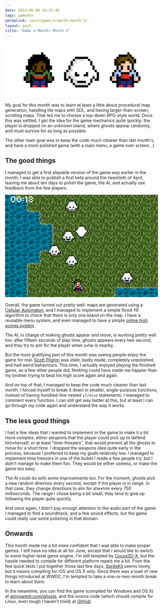 ```yaml
---
date: 2014-06-08 18:32:40
tags: gamedev
permalink: /post/game-a-month-month-2/
layout: post
title: "Game a Month: Month 2"
---
```


![Ghosts characters][1]

My goal for this month was to learn at least a little about procedural map generation, handling tile maps with SDL, and having larger-than-screen, scrolling maps. That led me to choose a top-down RPG-style world. Once this was settled, I got the idea for the game mechanics quite quickly: the player is dropped on an unknown island, where ghosts appear randomly, and must survive for as long as possible.

<!--more-->

The other main goal was to keep the code much cleaner than last month's, and have a more polished game (with a main menu, a game over screen…)

## The good things

I managed to get a first playable version of the game way earlier in the month: I was able to publish a first beta around the twentieth of April, leaving me about ten days to polish the game, the AI, and actually use feedback from the few players.

![Ghosts beta 9 screenshot][2]

Overall, the game turned out pretty well: maps are generated using a [Cellular Automaton][3], and I managed to implement a simple flood-fill algorithm to check that there is only one Island on the map. I have a reusable menu system, and even managed to have a simple [online high scores system][4].

The AI, in charge of making ghosts appear and move, is working pretty well too: after fifteen seconds of play time, ghosts appears every two second, and they try to aim for the player when s•he is nearby.

But the most gratifying part of this month was seeing people enjoy the game for real. [Scott Pilgrim][5] was stale, badly made, completely unpolished, and had weird behaviours. This time, I actually enjoyed playing the finished game, as a few other people did. Nothing could have made me happier than my brother trying to beat his high score again and again.

And on top of that, I managed to keep the code much cleaner than last month. I forced myself to break it down in smaller, single-purpose functions, instead of having hundred-line nested `if/else` statements. I managed to comment every function. I can still get way better at this, but at least I can go through my code again and understand the way it works.

## The less good things

I had a few ideas that I wanted to implement in the game to make it a bit more complex: either weapons that the player could pick up to defend him•herself, or at least "time-freezers", that would prevent all the ghosts to move for a short time. I dropped the weapons idea quite early in the process, because I preferred to keep my goals relatively low. I managed to implement time freezers in one of the builds I made a few people try, but I didn't manage to make them fun. They would be either useless, or make the game too easy.

The AI could do with some improvements too. For the moment, ghosts pick a new random direction every second, except if the player is in range. In that case, they change directions to aim for she•him every 750 milliseconds. The range I chose being a bit small, they tend to give up following the player quite quickly.

And once again, I didn't pay enough attention to the audio part of the game. I managed to find a soundtrack, and a few sound effects, but the game could really use some polishing in that domain.

## Onwards

This month made me a bit more confident that I was able to make proper games. I still have no idea at all for June, except that I would like to switch to some higher-level game engine. I'm still tempted by [Cocos2D-X][6], but the hassle needed to compile for different platform repels me a bit. From the few quick tests I put together those last few days, [SpriteKit][7] seems lovely, but it means compiling for iOS and OS X only. Since there was a load of new things introduced at WWDC, I'm tempted to take a one-or-two-month break to learn about them.

In the meantime, you can find the game (compiled for Windows and OS X) at [amyparent.com/ghosts][8], and the source code (which should compile for Linux, even tough I haven't tried) at [GitHub][9]


[1]: /static/media/2014/06/cesar-1402247541886-raw.png
[2]: /static/media/2014/06/cesar-1402247864579-raw.png
[3]: http://gamedevelopment.tutsplus.com/tutorials/generate-random-cave-levels-using-cellular-automata--gamedev-9664
[4]: http://amyparent.com/ghosts/
[5]: http://amyparent.com/2014/05/game-a-month-month-1/
[6]: http://www.cocos2d-x.org
[7]: https://developer.apple.com/library/ios/documentation/GraphicsAnimation/Conceptual/SpriteKit_PG/Introduction/Introduction.html
[8]: http://amyparent.com/ghosts/
[9]: https://github.com/amyinorbit/gam2-ghosts